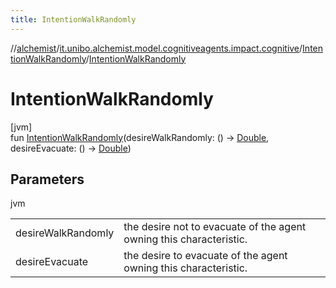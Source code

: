 ```yaml
---
title: IntentionWalkRandomly
---
```

//[alchemist](../../../index.html)/[it.unibo.alchemist.model.cognitiveagents.impact.cognitive](../index.html)/[IntentionWalkRandomly](index.html)/[IntentionWalkRandomly](-intention-walk-randomly.html)



# IntentionWalkRandomly



[jvm]\
fun [IntentionWalkRandomly](-intention-walk-randomly.html)(desireWalkRandomly: () -> [Double](https://kotlinlang.org/api/latest/jvm/stdlib/kotlin/-double/index.html), desireEvacuate: () -> [Double](https://kotlinlang.org/api/latest/jvm/stdlib/kotlin/-double/index.html))



## Parameters


jvm

| | |
|---|---|
| desireWalkRandomly | the desire not to evacuate of the agent owning this characteristic. |
| desireEvacuate | the desire to evacuate of the agent owning this characteristic. |




